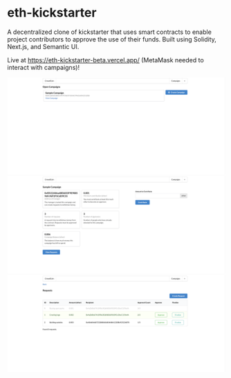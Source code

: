 # eth-kickstarter
A decentralized clone of kickstarter that uses smart contracts to enable project contributors to approve the use of their funds. Built using Solidity, Next.js, and Semantic UI.

Live at https://eth-kickstarter-beta.vercel.app/ (MetaMask needed to interact with campaigns)!

![](https://raw.githubusercontent.com/leo-step/eth-kickstarter/main/1.png)
![](https://raw.githubusercontent.com/leo-step/eth-kickstarter/main/2.png)
![](https://raw.githubusercontent.com/leo-step/eth-kickstarter/main/3.png)
